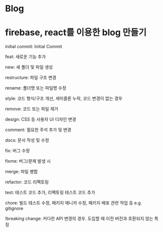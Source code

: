 # Blog

# firebase, react를 이용한 blog 만들기

initial commit: Initial Commit

feat: 새로운 기능 추가

new: 새 폴더 및 파일 생성

restructure: 파일 구조 변경

rename: 폴더명 또는 파일명 수정

style: 코드 형식/구조 개선, 세미콜론 누락, 코드 변경이 없는 경우

remove: 코드 또는 파일 제거

design: CSS 등 사용자 UI 디자인 변경

comment: 필요한 주석 추가 및 변경

docs: 문서 작성 및 수정

fix: 버그 수정

fixme: 버그/문제 발생 시

merge: 파일 병합

refactor: 코드 리팩토링

test: 테스트 코드 추가, 리팩토링 테스트 코드 추가

chore: 빌드 테스트 수정, 패키지 매니저 수정, 패키지 배포 관련 작업 등 e.g. gitignore

!breaking change: 커다란 API 변경의 경우. 도입할 때 이전 버전과 호환되지 않는 특징
